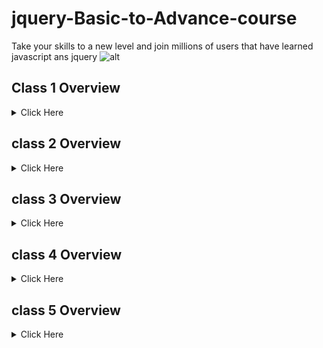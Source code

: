 # jquery-Basic-to-Advance-course
Take your skills to a new level and join millions of users that have learned  javascript ans jquery 
![alt](https://www.tutorialrepublic.com/lib/images/jquery-illustration.png)
## Class 1 Overview
<details>
<summary>Click Here </summary>
1. Mouse Events
- click()
- dblclick()
- mouseenter()
- mouseleave()
</details>

## class 2 Overview
<details>
<summary>Click Here</summary>

##### Get methods 
</details>

## class 3 Overview
<details>
<summary>Click Here</summary>

##### class methods

###### text()
###### html()
###### attr()
###### val()
</details>

## class 4 Overview
<details>
<summary>Click Here</summary>

##### set  methods 

###### 1 Add class()
###### 2 Remove()
###### 3 Toggle class()
###### 4 val()
</details>

## class 5 Overview
<details>
<summary>Click Here</summary>

##### After before empty remove 

###### 1 After
###### 2 before
###### 3 empty()
###### 4 remove()
</details>

